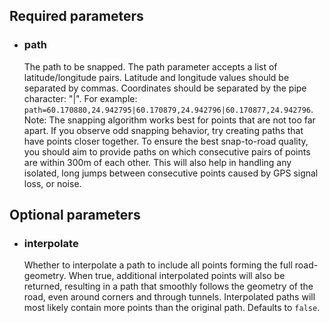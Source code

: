 <!--- This is a generated file, do not edit! -->
<!--- [START maps_http_parameters_snaptoroads] -->
<h2 id="required-parameters">Required parameters</h2>

-   <h3 id="path">path</h3>

    The path to be snapped. The path parameter accepts a list of latitude/longitude pairs. Latitude and longitude values should be separated by commas. Coordinates should be separated by the pipe character: "|". For example: `path=60.170880,24.942795|60.170879,24.942796|60.170877,24.942796`.
    Note: The snapping algorithm works best for points that are not too far apart. If you observe odd snapping behavior, try creating paths that have points closer together. To ensure the best snap-to-road quality, you should aim to provide paths on which consecutive pairs of points are within 300m of each other. This will also help in handling any isolated, long jumps between consecutive points caused by GPS signal loss, or noise.

<h2 id="optional-parameters">Optional parameters</h2>

-   <h3 id="interpolate">interpolate</h3>

    Whether to interpolate a path to include all points forming the full road-geometry. When true, additional interpolated points will also be returned, resulting in a path that smoothly follows the geometry of the road, even around corners and through tunnels. Interpolated paths will most likely contain more points than the original path. Defaults to `false`.

<!--- [END maps_http_parameters_snaptoroads] -->
